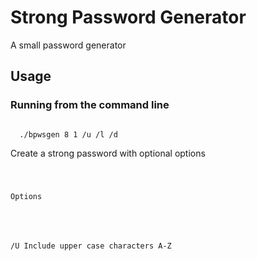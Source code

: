 # Strong Password Generator
A small password generator
<h2>Usage</h2>

<h3>Running from the command line</h3>

<code>
  ./bpwsgen 8 1 /u /l /d
</code>

<p>Create a strong password with optional options</p>

<code>
  <p>Options</p>
  
  <p>/U Include upper case characters A-Z</p>
</code>
